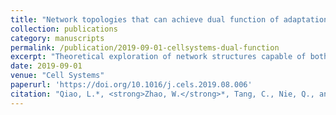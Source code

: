 ```yaml
---
title: "Network topologies that can achieve dual function of adaptation and noise attenuation"
collection: publications
category: manuscripts
permalink: /publication/2019-09-01-cellsystems-dual-function
excerpt: "Theoretical exploration of network structures capable of both adaptation and noise attenuation."
date: 2019-09-01
venue: "Cell Systems"
paperurl: 'https://doi.org/10.1016/j.cels.2019.08.006'
citation: "Qiao, L.*, <strong>Zhao, W.</strong>*, Tang, C., Nie, Q., and Zhang, L. (2019). \"Network topologies that can achieve dual function of adaptation and noise attenuation.\" <i>Cell Systems</i> 9(3), 271–285. (*These authors contributed equally.)"
---
```



